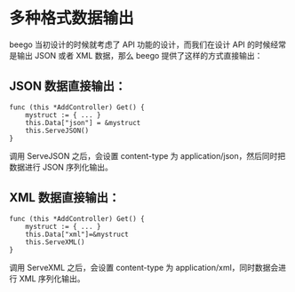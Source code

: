# 多种格式数据输出

beego 当初设计的时候就考虑了 API 功能的设计，而我们在设计 API 的时候经常是输出 JSON 或者 XML 数据，那么 beego 提供了这样的方式直接输出：

## JSON 数据直接输出：

```
func (this *AddController) Get() {
    mystruct := { ... }
    this.Data["json"] = &mystruct
    this.ServeJSON()
}
```

调用 ServeJSON 之后，会设置 content-type 为 application/json，然后同时把数据进行 JSON 序列化输出。

## XML 数据直接输出：

```
func (this *AddController) Get() {
    mystruct := { ... }
    this.Data["xml"]=&mystruct
    this.ServeXML()
}

```

调用 ServeXML 之后，会设置 content-type 为 application/xml，同时数据会进行 XML 序列化输出。

